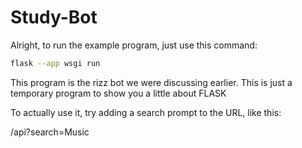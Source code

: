 # Study-Bot

Alright, to run the example program, just use this command:

```bash
flask --app wsgi run
```

This program is the rizz bot we were discussing earlier. This is just a temporary program to show you a little about FLASK

To actually use it, try adding a search prompt to the URL, like this:

/api?search=Music
